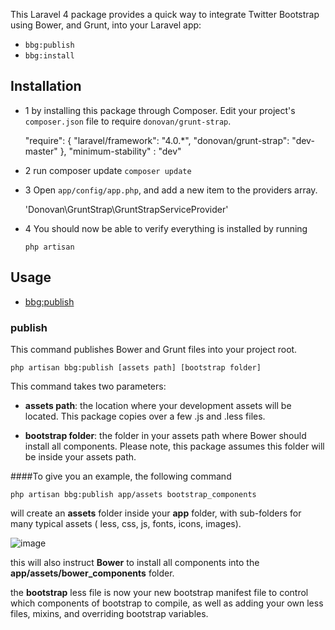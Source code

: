 This Laravel 4 package provides a quick way to integrate Twitter Bootstrap using Bower, and Grunt, into your Laravel app:

- `bbg:publish`
- `bbg:install`




## Installation

* 1 by installing this package through Composer. Edit your project's `composer.json` file to require `donovan/grunt-strap`.

	"require": {
		"laravel/framework": "4.0.*",
		"donovan/grunt-strap": "dev-master"
	},
	"minimum-stability" : "dev"


* 2 run composer update
 `composer update`



* 3 Open `app/config/app.php`, and add a new item to the providers array.

     'Donovan\GruntStrap\GruntStrapServiceProvider'

* 4 You should now be able to verify everything is installed by running

    `php artisan`
    
## Usage


- [bbg:publish](#publish)


### publish

This command publishes Bower and Grunt files into your project root. 

    php artisan bbg:publish [assets path] [bootstrap folder]
    
    
This command takes two parameters:

* **assets path**:  the location where your development assets will be located. This package copies over a few .js and .less files. 
 
* **bootstrap folder**:  the folder in your assets path where Bower should install all components. Please note, this package assumes this folder will be inside your assets path. 



####To give you an example, the following command 

	php artisan bbg:publish app/assets bootstrap_components
	
	
will create an **assets** folder inside your **app** folder, with sub-folders for many typical assets ( less, css, js, fonts, icons, images). 

![image](https://dl.dropboxusercontent.com/s/1e9wf6st8fv88pa/folder_assets.png)


this will also instruct **Bower** to install all components into the **app/assets/bower_components** folder. 

the **bootstrap** less file is now your new bootstrap manifest file to control which components of bootstrap to compile, as well as adding your own less files, mixins, and overriding bootstrap variables. 





